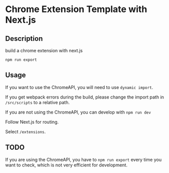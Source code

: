 # Chrome Extension Template with Next.js

## Description

build a chrome extension with next.js

```bash:bash
npm run export
```

## Usage

If you want to use the ChromeAPI, you will need to use `dynamic import`.

If you get webpack errors during the build, please change the import path in `/src/scripts` to a relative path.

If you are not using the ChromeAPI, you can develop with `npm run dev`

Follow Next.js for routing.

Select `/extensions`.

## TODO

If you are using the ChromeAPI, you have to `npm run export` every time you want to check, which is not very efficient for development.
